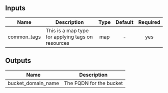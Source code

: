 ## Inputs

| Name | Description | Type | Default | Required |
|------|-------------|:----:|:-----:|:-----:|
| common_tags | This is a map type for applying tags on resources | map | - | yes |

## Outputs

| Name | Description |
|------|-------------|
| bucket_domain_name | The FQDN for the bucket |
